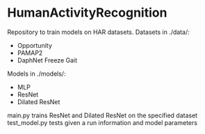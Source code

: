 # HumanActivityRecognition

Repository to train models on HAR datasets.
Datasets in ./data/:
-	Opportunity
-	PAMAP2
-	DaphNet Freeze Gait

Models in ./models/:
-	MLP
-	ResNet
-	Dilated ResNet

main.py trains ResNet and Dilated ResNet on the specified dataset
test_model.py tests given a run information and model parameters

